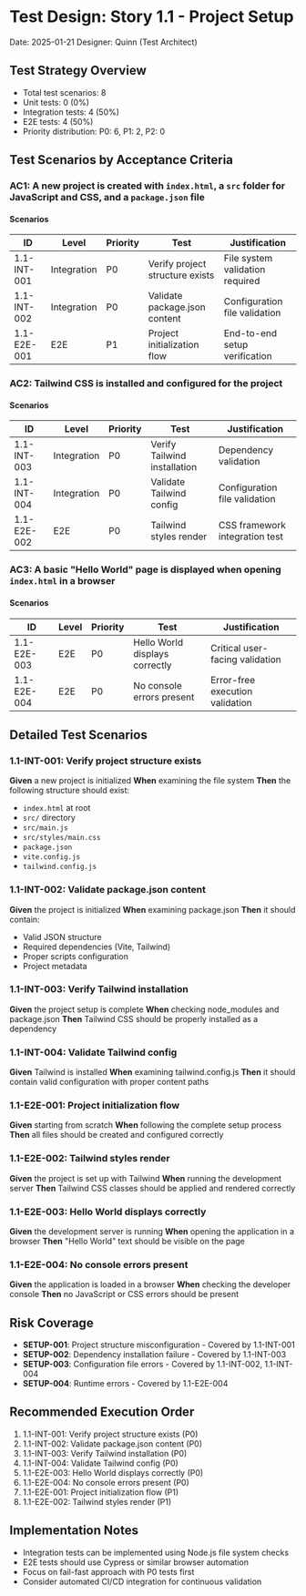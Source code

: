 # Test Design: Story 1.1 - Project Setup

Date: 2025-01-21
Designer: Quinn (Test Architect)

## Test Strategy Overview

- Total test scenarios: 8
- Unit tests: 0 (0%)
- Integration tests: 4 (50%)
- E2E tests: 4 (50%)
- Priority distribution: P0: 6, P1: 2, P2: 0

## Test Scenarios by Acceptance Criteria

### AC1: A new project is created with `index.html`, a `src` folder for JavaScript and CSS, and a `package.json` file

#### Scenarios

| ID           | Level       | Priority | Test                           | Justification                    |
| ------------ | ----------- | -------- | ------------------------------ | -------------------------------- |
| 1.1-INT-001  | Integration | P0       | Verify project structure exists | File system validation required  |
| 1.1-INT-002  | Integration | P0       | Validate package.json content   | Configuration file validation    |
| 1.1-E2E-001  | E2E         | P1       | Project initialization flow     | End-to-end setup verification   |

### AC2: Tailwind CSS is installed and configured for the project

#### Scenarios

| ID           | Level       | Priority | Test                           | Justification                    |
| ------------ | ----------- | -------- | ------------------------------ | -------------------------------- |
| 1.1-INT-003  | Integration | P0       | Verify Tailwind installation    | Dependency validation            |
| 1.1-INT-004  | Integration | P0       | Validate Tailwind config       | Configuration file validation    |
| 1.1-E2E-002  | E2E         | P0       | Tailwind styles render         | CSS framework integration test   |

### AC3: A basic "Hello World" page is displayed when opening `index.html` in a browser

#### Scenarios

| ID           | Level       | Priority | Test                           | Justification                    |
| ------------ | ----------- | -------- | ------------------------------ | -------------------------------- |
| 1.1-E2E-003  | E2E         | P0       | Hello World displays correctly  | Critical user-facing validation  |
| 1.1-E2E-004  | E2E         | P0       | No console errors present       | Error-free execution validation  |

## Detailed Test Scenarios

### 1.1-INT-001: Verify project structure exists
**Given** a new project is initialized
**When** examining the file system
**Then** the following structure should exist:
- `index.html` at root
- `src/` directory
- `src/main.js`
- `src/styles/main.css`
- `package.json`
- `vite.config.js`
- `tailwind.config.js`

### 1.1-INT-002: Validate package.json content
**Given** the project is initialized
**When** examining package.json
**Then** it should contain:
- Valid JSON structure
- Required dependencies (Vite, Tailwind)
- Proper scripts configuration
- Project metadata

### 1.1-INT-003: Verify Tailwind installation
**Given** the project setup is complete
**When** checking node_modules and package.json
**Then** Tailwind CSS should be properly installed as a dependency

### 1.1-INT-004: Validate Tailwind config
**Given** Tailwind is installed
**When** examining tailwind.config.js
**Then** it should contain valid configuration with proper content paths

### 1.1-E2E-001: Project initialization flow
**Given** starting from scratch
**When** following the complete setup process
**Then** all files should be created and configured correctly

### 1.1-E2E-002: Tailwind styles render
**Given** the project is set up with Tailwind
**When** running the development server
**Then** Tailwind CSS classes should be applied and rendered correctly

### 1.1-E2E-003: Hello World displays correctly
**Given** the development server is running
**When** opening the application in a browser
**Then** "Hello World" text should be visible on the page

### 1.1-E2E-004: No console errors present
**Given** the application is loaded in a browser
**When** checking the developer console
**Then** no JavaScript or CSS errors should be present

## Risk Coverage

- **SETUP-001**: Project structure misconfiguration - Covered by 1.1-INT-001
- **SETUP-002**: Dependency installation failure - Covered by 1.1-INT-003
- **SETUP-003**: Configuration file errors - Covered by 1.1-INT-002, 1.1-INT-004
- **SETUP-004**: Runtime errors - Covered by 1.1-E2E-004

## Recommended Execution Order

1. 1.1-INT-001: Verify project structure exists (P0)
2. 1.1-INT-002: Validate package.json content (P0)
3. 1.1-INT-003: Verify Tailwind installation (P0)
4. 1.1-INT-004: Validate Tailwind config (P0)
5. 1.1-E2E-003: Hello World displays correctly (P0)
6. 1.1-E2E-004: No console errors present (P0)
7. 1.1-E2E-001: Project initialization flow (P1)
8. 1.1-E2E-002: Tailwind styles render (P1)

## Implementation Notes

- Integration tests can be implemented using Node.js file system checks
- E2E tests should use Cypress or similar browser automation
- Focus on fail-fast approach with P0 tests first
- Consider automated CI/CD integration for continuous validation